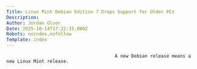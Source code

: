 ```yaml
---
Title: Linux Mint Debian Edition 7 Drops Support for Older PCs
Description: 
Author: Jordan Gloor
Date: 2025-10-14T17:22:15.000Z
Robots: noindex,nofollow
Template: index
---
```


                                            A new Debian release means a new Linux Mint release.
                                        